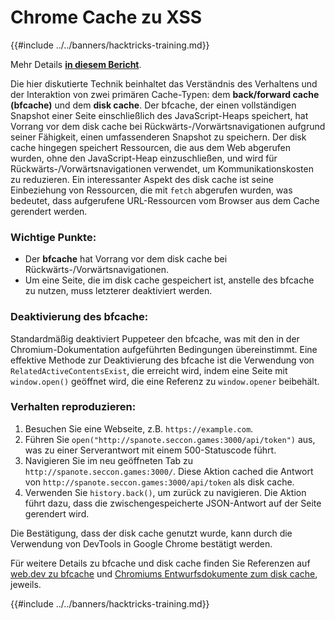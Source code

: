 # Chrome Cache zu XSS

{{#include ../../banners/hacktricks-training.md}}

Mehr Details [**in diesem Bericht**](https://blog.arkark.dev/2022/11/18/seccon-en/#web-spanote).

Die hier diskutierte Technik beinhaltet das Verständnis des Verhaltens und der Interaktion von zwei primären Cache-Typen: dem **back/forward cache (bfcache)** und dem **disk cache**. Der bfcache, der einen vollständigen Snapshot einer Seite einschließlich des JavaScript-Heaps speichert, hat Vorrang vor dem disk cache bei Rückwärts-/Vorwärtsnavigationen aufgrund seiner Fähigkeit, einen umfassenderen Snapshot zu speichern. Der disk cache hingegen speichert Ressourcen, die aus dem Web abgerufen wurden, ohne den JavaScript-Heap einzuschließen, und wird für Rückwärts-/Vorwärtsnavigationen verwendet, um Kommunikationskosten zu reduzieren. Ein interessanter Aspekt des disk cache ist seine Einbeziehung von Ressourcen, die mit `fetch` abgerufen wurden, was bedeutet, dass aufgerufene URL-Ressourcen vom Browser aus dem Cache gerendert werden.

### Wichtige Punkte:

- Der **bfcache** hat Vorrang vor dem disk cache bei Rückwärts-/Vorwärtsnavigationen.
- Um eine Seite, die im disk cache gespeichert ist, anstelle des bfcache zu nutzen, muss letzterer deaktiviert werden.

### Deaktivierung des bfcache:

Standardmäßig deaktiviert Puppeteer den bfcache, was mit den in der Chromium-Dokumentation aufgeführten Bedingungen übereinstimmt. Eine effektive Methode zur Deaktivierung des bfcache ist die Verwendung von `RelatedActiveContentsExist`, die erreicht wird, indem eine Seite mit `window.open()` geöffnet wird, die eine Referenz zu `window.opener` beibehält.

### Verhalten reproduzieren:

1. Besuchen Sie eine Webseite, z.B. `https://example.com`.
2. Führen Sie `open("http://spanote.seccon.games:3000/api/token")` aus, was zu einer Serverantwort mit einem 500-Statuscode führt.
3. Navigieren Sie im neu geöffneten Tab zu `http://spanote.seccon.games:3000/`. Diese Aktion cached die Antwort von `http://spanote.seccon.games:3000/api/token` als disk cache.
4. Verwenden Sie `history.back()`, um zurück zu navigieren. Die Aktion führt dazu, dass die zwischengespeicherte JSON-Antwort auf der Seite gerendert wird.

Die Bestätigung, dass der disk cache genutzt wurde, kann durch die Verwendung von DevTools in Google Chrome bestätigt werden.

Für weitere Details zu bfcache und disk cache finden Sie Referenzen auf [web.dev zu bfcache](https://web.dev/i18n/en/bfcache/) und [Chromiums Entwurfsdokumente zum disk cache](https://www.chromium.org/developers/design-documents/network-stack/disk-cache/), jeweils.

{{#include ../../banners/hacktricks-training.md}}
